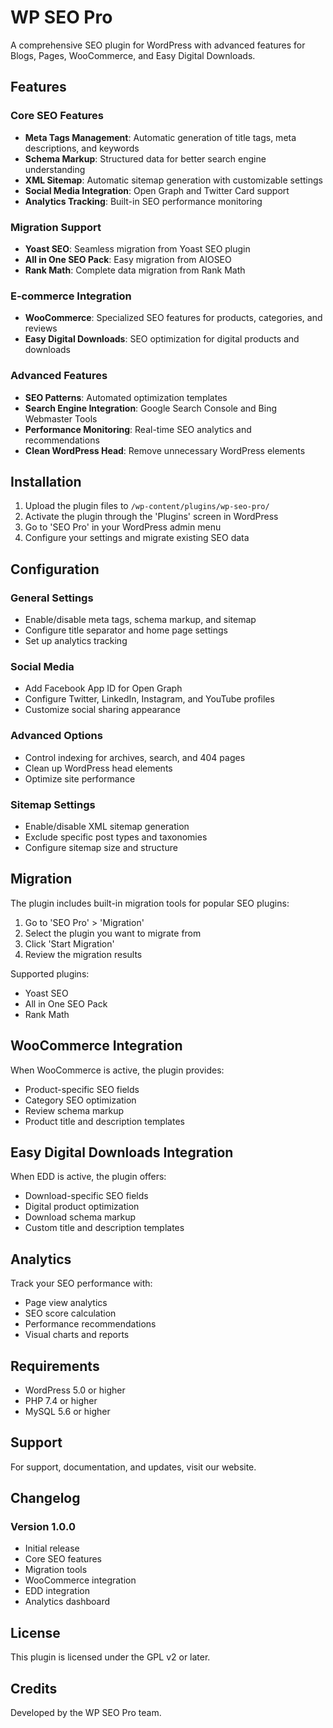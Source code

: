 # WP SEO Pro

A comprehensive SEO plugin for WordPress with advanced features for Blogs, Pages, WooCommerce, and Easy Digital Downloads.

## Features

### Core SEO Features
- **Meta Tags Management**: Automatic generation of title tags, meta descriptions, and keywords
- **Schema Markup**: Structured data for better search engine understanding
- **XML Sitemap**: Automatic sitemap generation with customizable settings
- **Social Media Integration**: Open Graph and Twitter Card support
- **Analytics Tracking**: Built-in SEO performance monitoring

### Migration Support
- **Yoast SEO**: Seamless migration from Yoast SEO plugin
- **All in One SEO Pack**: Easy migration from AIOSEO
- **Rank Math**: Complete data migration from Rank Math

### E-commerce Integration
- **WooCommerce**: Specialized SEO features for products, categories, and reviews
- **Easy Digital Downloads**: SEO optimization for digital products and downloads

### Advanced Features
- **SEO Patterns**: Automated optimization templates
- **Search Engine Integration**: Google Search Console and Bing Webmaster Tools
- **Performance Monitoring**: Real-time SEO analytics and recommendations
- **Clean WordPress Head**: Remove unnecessary WordPress elements

## Installation

1. Upload the plugin files to `/wp-content/plugins/wp-seo-pro/`
2. Activate the plugin through the 'Plugins' screen in WordPress
3. Go to 'SEO Pro' in your WordPress admin menu
4. Configure your settings and migrate existing SEO data

## Configuration

### General Settings
- Enable/disable meta tags, schema markup, and sitemap
- Configure title separator and home page settings
- Set up analytics tracking

### Social Media
- Add Facebook App ID for Open Graph
- Configure Twitter, LinkedIn, Instagram, and YouTube profiles
- Customize social sharing appearance

### Advanced Options
- Control indexing for archives, search, and 404 pages
- Clean up WordPress head elements
- Optimize site performance

### Sitemap Settings
- Enable/disable XML sitemap generation
- Exclude specific post types and taxonomies
- Configure sitemap size and structure

## Migration

The plugin includes built-in migration tools for popular SEO plugins:

1. Go to 'SEO Pro' > 'Migration'
2. Select the plugin you want to migrate from
3. Click 'Start Migration'
4. Review the migration results

Supported plugins:
- Yoast SEO
- All in One SEO Pack
- Rank Math

## WooCommerce Integration

When WooCommerce is active, the plugin provides:
- Product-specific SEO fields
- Category SEO optimization
- Review schema markup
- Product title and description templates

## Easy Digital Downloads Integration

When EDD is active, the plugin offers:
- Download-specific SEO fields
- Digital product optimization
- Download schema markup
- Custom title and description templates

## Analytics

Track your SEO performance with:
- Page view analytics
- SEO score calculation
- Performance recommendations
- Visual charts and reports

## Requirements

- WordPress 5.0 or higher
- PHP 7.4 or higher
- MySQL 5.6 or higher

## Support

For support, documentation, and updates, visit our website.

## Changelog

### Version 1.0.0
- Initial release
- Core SEO features
- Migration tools
- WooCommerce integration
- EDD integration
- Analytics dashboard

## License

This plugin is licensed under the GPL v2 or later.

## Credits

Developed by the WP SEO Pro team.
